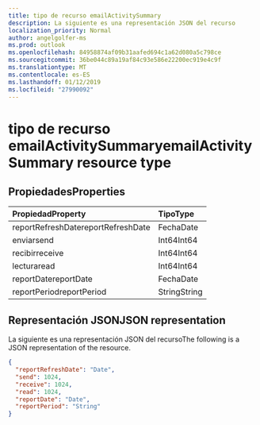 ```yaml
---
title: tipo de recurso emailActivitySummary
description: La siguiente es una representación JSON del recurso
localization_priority: Normal
author: angelgolfer-ms
ms.prod: outlook
ms.openlocfilehash: 84958874af09b31aafed694c1a62d080a5c798ce
ms.sourcegitcommit: 36be044c89a19af84c93e586e22200ec919e4c9f
ms.translationtype: MT
ms.contentlocale: es-ES
ms.lasthandoff: 01/12/2019
ms.locfileid: "27990092"
---
```

# <a name="emailactivitysummary-resource-type"></a><span data-ttu-id="a5126-103">tipo de recurso emailActivitySummary</span><span class="sxs-lookup"><span data-stu-id="a5126-103">emailActivitySummary resource type</span></span>

## <a name="properties"></a><span data-ttu-id="a5126-104">Propiedades</span><span class="sxs-lookup"><span data-stu-id="a5126-104">Properties</span></span>

| <span data-ttu-id="a5126-105">Propiedad</span><span class="sxs-lookup"><span data-stu-id="a5126-105">Property</span></span>          | <span data-ttu-id="a5126-106">Tipo</span><span class="sxs-lookup"><span data-stu-id="a5126-106">Type</span></span>   |
| :---------------- | :----- |
| <span data-ttu-id="a5126-107">reportRefreshDate</span><span class="sxs-lookup"><span data-stu-id="a5126-107">reportRefreshDate</span></span> | <span data-ttu-id="a5126-108">Fecha</span><span class="sxs-lookup"><span data-stu-id="a5126-108">Date</span></span>   |
| <span data-ttu-id="a5126-109">enviar</span><span class="sxs-lookup"><span data-stu-id="a5126-109">send</span></span>              | <span data-ttu-id="a5126-110">Int64</span><span class="sxs-lookup"><span data-stu-id="a5126-110">Int64</span></span>  |
| <span data-ttu-id="a5126-111">recibir</span><span class="sxs-lookup"><span data-stu-id="a5126-111">receive</span></span>           | <span data-ttu-id="a5126-112">Int64</span><span class="sxs-lookup"><span data-stu-id="a5126-112">Int64</span></span>  |
| <span data-ttu-id="a5126-113">lectura</span><span class="sxs-lookup"><span data-stu-id="a5126-113">read</span></span>              | <span data-ttu-id="a5126-114">Int64</span><span class="sxs-lookup"><span data-stu-id="a5126-114">Int64</span></span>  |
| <span data-ttu-id="a5126-115">reportDate</span><span class="sxs-lookup"><span data-stu-id="a5126-115">reportDate</span></span>        | <span data-ttu-id="a5126-116">Fecha</span><span class="sxs-lookup"><span data-stu-id="a5126-116">Date</span></span>   |
| <span data-ttu-id="a5126-117">reportPeriod</span><span class="sxs-lookup"><span data-stu-id="a5126-117">reportPeriod</span></span>      | <span data-ttu-id="a5126-118">String</span><span class="sxs-lookup"><span data-stu-id="a5126-118">String</span></span> |

## <a name="json-representation"></a><span data-ttu-id="a5126-119">Representación JSON</span><span class="sxs-lookup"><span data-stu-id="a5126-119">JSON representation</span></span>

<span data-ttu-id="a5126-120">La siguiente es una representación JSON del recurso</span><span class="sxs-lookup"><span data-stu-id="a5126-120">The following is a JSON representation of the resource.</span></span>

<!-- {
  "blockType": "resource",
  "@odata.type": "microsoft.graph.emailActivitySummary"
} -->

```json
{
  "reportRefreshDate": "Date", 
  "send": 1024, 
  "receive": 1024, 
  "read": 1024, 
  "reportDate": "Date", 
  "reportPeriod": "String"
}
```
